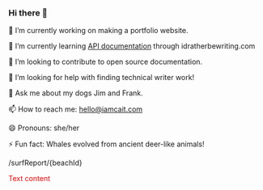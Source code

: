 ### Hi there 👋

🔭 I’m currently working on making a portfolio website.

🌱 I’m currently learning [API documentation](https://idratherbewriting.com/learnapidoc/) through idratherbewriting.com

👯 I’m looking to contribute to open source documentation.

🤔 I’m looking for help with finding technical writer work!

💬 Ask me about my dogs Jim and Frank.

📫 How to reach me: hello@iamcait.com

😄 Pronouns: she/her

⚡ Fun fact: Whales evolved from ancient deer-like animals!

<!--
**helloiamcait/helloiamcait** is a ✨ _special_ ✨ repository because its `README.md` (this file) appears on your GitHub profile.

Here are some ideas to get you started:

- 🔭 I’m currently working on ...
- 🌱 I’m currently learning ...
- 👯 I’m looking to collaborate on ...
- 🤔 I’m looking for help with ...
- 💬 Ask me about ...
- 📫 How to reach me: ...
- 😄 Pronouns: ...
- ⚡ Fun fact: ...
-->


/surfReport/{beachId}

<span style="color:red">
Text content
</span>
